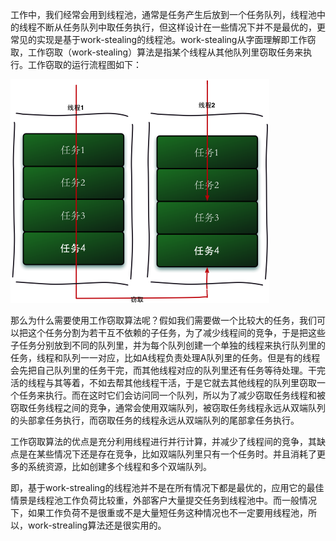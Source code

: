 工作中，我们经常会用到线程池，通常是任务产生后放到一个任务队列，线程池中的线程不断从任务队列中取任务执行，但这样设计在一些情况下并不是最优的，更常见的实现是基于work-stealing的线程池。work-stealing从字面理解即工作窃取，工作窃取（work-stealing）算法是指某个线程从其他队列里窃取任务来执行。工作窃取的运行流程图如下： 

![image](../images/working_steal.png)

那么为什么需要使用工作窃取算法呢？假如我们需要做一个比较大的任务，我们可以把这个任务分割为若干互不依赖的子任务，为了减少线程间的竞争，于是把这些子任务分别放到不同的队列里，并为每个队列创建一个单独的线程来执行队列里的任务，线程和队列一一对应，比如A线程负责处理A队列里的任务。但是有的线程会先把自己队列里的任务干完，而其他线程对应的队列里还有任务等待处理。干完活的线程与其等着，不如去帮其他线程干活，于是它就去其他线程的队列里窃取一个任务来执行。而在这时它们会访问同一个队列，所以为了减少窃取任务线程和被窃取任务线程之间的竞争，通常会使用双端队列，被窃取任务线程永远从双端队列的头部拿任务执行，而窃取任务的线程永远从双端队列的尾部拿任务执行。

工作窃取算法的优点是充分利用线程进行并行计算，并减少了线程间的竞争，其缺点是在某些情况下还是存在竞争，比如双端队列里只有一个任务时。并且消耗了更多的系统资源，比如创建多个线程和多个双端队列。

即，基于work-strealing的线程池并不是在所有情况下都是最优的，应用它的最佳情景是线程池工作负荷比较重，外部客户大量提交任务到线程池中。而一般情况下，如果工作负荷不是很重或不是大量短任务这种情况也不一定要用线程池，所以，work-strealing算法还是很实用的。